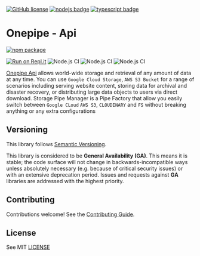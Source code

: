 [![GitHub license](https://img.shields.io/github/license/Naereen/StrapDown.js.svg)](https://github.com/leojaimesson/typescript-package-boilerplate/blob/master/LICENSE.md)
[![nodejs badge](https://img.shields.io/badge/type-nodejs-green.svg)](https://nodejs.org/en/)
[![typescript badge](https://img.shields.io/badge/type-typescript-blue.svg)](https://www.typescriptlang.org/)

# Onepipe - Api

[![npm package](https://nodei.co/npm/onepipe-api.png?downloads=true&downloadRank=true&stars=true)](https://nodei.co/npm/onepipe-api/)

[![Run on Repl.it](https://repl.it/badge/github/9trocode/onepipe-api)](https://repl.it/github/9trocode/onepipe-api)
![Node.js CI](https://github.com/9trocode/onepipe-api/workflows/Node.js%20CI/badge.svg?branch=master)
![Node.js CI](https://github.com/9trocode/onepipe-api/workflows/Node.js%20CI/badge.svg?branch=master&event=issues)
![Node.js CI](https://github.com/9trocode/onepipe-api/workflows/Node.js%20CI/badge.svg?branch=master&event=release)

[Onepipe Api](https://www.npmjs.com/package/onepipe-api) allows world-wide
storage and retrieval of any amount of data at any time. You can use `Google
Cloud Storage`, `AWS S3 Bucket` for a range of scenarios including serving website content,
storing data for archival and disaster recovery, or distributing large data
objects to users via direct download. Storage Pipe Manager is a Pipe Factory that allow you easily switch between `Google CLoud` `AWS S3`, `CLOUDINARY` and `FS` without breaking anything or any extra configurations


## Versioning

This library follows [Semantic Versioning](http://semver.org/).


This library is considered to be **General Availability (GA)**. This means it
is stable; the code surface will not change in backwards-incompatible ways
unless absolutely necessary (e.g. because of critical security issues) or with
an extensive deprecation period. Issues and requests against **GA** libraries
are addressed with the highest priority.


## Contributing

Contributions welcome! See the [Contributing Guide](https://github.com/9trocode/onepipe-api/blob/master/CONTRIBUTING.md).

## License

See MIT [LICENSE](https://github.com/9trocode/onepipe-api/blob/master/LICENSE)

